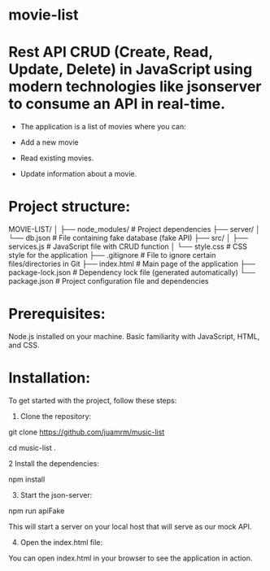 # movie-list

# Rest API CRUD (Create, Read, Update, Delete) in JavaScript using modern technologies like jsonserver to consume an API in real-time.

- The application is a list of movies where you can:

- Add a new movie
- Read existing movies.
- Update information about a movie.

# Project structure:

MOVIE-LIST/
│
├── node_modules/      # Project dependencies
├── server/
│   └── db.json        # File containing fake database (fake API)
├── src/
│   ├── services.js    # JavaScript file with CRUD function
│   └── style.css      # CSS style for the application
├── .gitignore         # File to ignore certain files/directories in Git
├── index.html         # Main page of the application
├── package-lock.json  # Dependency lock file (generated automatically)
└── package.json       # Project configuration file and dependencies


# Prerequisites:

Node.js installed on your machine.
Basic familiarity with JavaScript, HTML, and CSS.

# Installation:


To get started with the project, follow these steps:

1. Clone the repository:

git clone https://github.com/juamrm/music-list

cd music-list .

2 Install the dependencies:

npm install

3. Start the json-server:

npm run apiFake


This will start a server on your local host that will serve as our mock API.


4. Open the index.html file:

You can open index.html in your browser to see the application in action.



